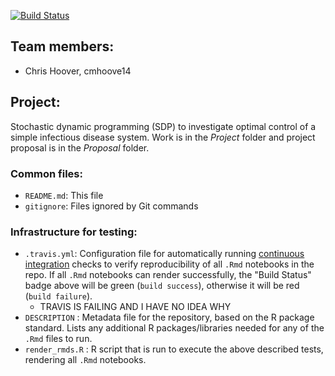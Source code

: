 [![Build Status](https://www.travis-ci.com/ds421/chris-final-project.svg?token=qTkbdq2hEerAisqz6ww7&branch=master)](https://travis-ci.com/ds421/chris-final-project)


## Team members:  
+ Chris Hoover, cmhoove14

## Project:  
Stochastic dynamic programming (SDP) to investigate optimal control of a simple infectious disease system. Work is in the *Project* folder and project proposal is in the *Proposal* folder.

### Common files:  
+ `README.md`: This file
+ `gitignore`: Files ignored by Git commands

### Infrastructure for testing:  
+ `.travis.yml`: Configuration file for automatically running [continuous integration](https://travis-ci.com) checks to verify reproducibility of all `.Rmd` notebooks in the repo.  If all `.Rmd` notebooks can render successfully, the "Build Status" badge above will be green (`build success`), otherwise it will be red (`build failure`).  
  + TRAVIS IS FAILING AND I HAVE NO IDEA WHY  
+ `DESCRIPTION` : Metadata file for the repository, based on the R package standard. Lists any additional R packages/libraries needed for any of the `.Rmd` files to run.
+ `render_rmds.R` : R script that is run to execute the above described tests, rendering all `.Rmd` notebooks.